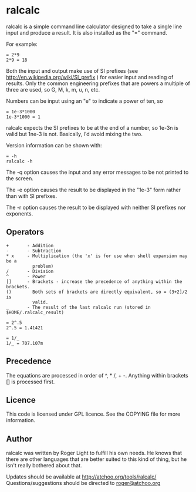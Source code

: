 ralcalc
=======

ralcalc is a simple command line calculator designed to take a single line
input and produce a result. It is also installed as the "=" command.

For example:

```
= 2*9
2*9 = 18
```

Both the input and output make use of SI prefixes (see 
http://en.wikipedia.org/wiki/SI_prefix ) for easier input and reading of
results. Only the common engineering prefixes that are powers a multiple of
three are used, so G, M, k, m, u, n, etc.

Numbers can be input using an "e" to indicate a power of ten, so

```
= 1e-3*1000
1e-3*1000 = 1
```

ralcalc expects the SI prefixes to be at the end of a number, so 1e-3n is
valid but 1ne-3 is not. Basically, I'd avoid mixing the two.

Version information can be shown with:

```
= -h
ralcalc -h
```

The -q option causes the input and any error messages to be not printed to the
screen.

The -e option causes the result to be displayed in the "1e-3" form rather than
with SI prefixes.

The -r option causes the result to be displayed with neither SI prefixes nor
exponents.


Operators
---------

```
+		- Addition
-		- Subtraction
* x		- Multiplication (the 'x' is for use when shell expansion may be a
		  problem)
/		- Division
^		- Power
[]		- Brackets - increase the precedence of anything within the brackets.
()		  Both sets of brackets are directly equivalent, so = (3+2]/2 is
          valid.
_		- The result of the last ralcalc run (stored in $HOME/.ralcalc_result)
```


```
= 2^.5
2^.5 = 1.41421

= 1/_
1/_ = 707.107m
```


Precedence
----------

The equations are processed in order of ^, * /, + -. Anything within
brackets [] is processed first.


Licence
-------

This code is licensed under GPL licence. See the COPYING file for more
information.


Author
------

ralcalc was written by Roger Light to fulfill his own needs. He knows that
there are other languages that are better suited to this kind of thing, but he
isn't really bothered about that.

Updates should be available at http://atchoo.org/tools/ralcalc/
Questions/suggestions should be directed to roger@atchoo.org
